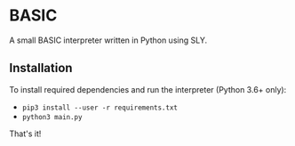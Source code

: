 BASIC
=====

A small BASIC interpreter written in Python using SLY.


Installation
------------

To install required dependencies and run the interpreter (Python 3.6+ only):
- `pip3 install --user -r requirements.txt`
- `python3 main.py`

That's it!
